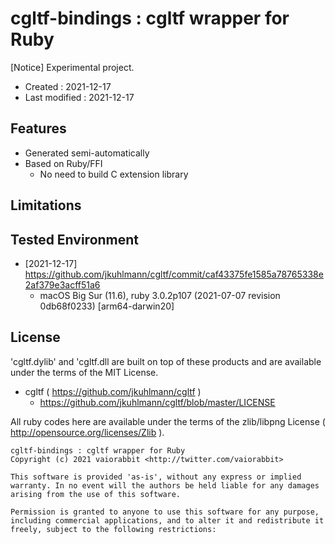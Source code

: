 <!-- -*- mode:markdown; coding:utf-8; -*- -->

# cgltf-bindings : cgltf wrapper for Ruby #

[Notice] Experimental project.

*   Created : 2021-12-17
*   Last modified : 2021-12-17

## Features ##

*   Generated semi-automatically
*   Based on Ruby/FFI
    *   No need to build C extension library


## Limitations ##

## Tested Environment ##

*   [2021-12-17] https://github.com/jkuhlmann/cgltf/commit/caf43375fe1585a78765338e2af379e3acff51a6
    *   macOS Big Sur (11.6), ruby 3.0.2p107 (2021-07-07 revision 0db68f0233) [arm64-darwin20]

## License ##

'cgltf.dylib' and 'cgltf.dll are built on top of these products and are available under the terms of the MIT License.
*   cgltf ( https://github.com/jkuhlmann/cgltf )
    *   https://github.com/jkuhlmann/cgltf/blob/master/LICENSE

All ruby codes here are available under the terms of the zlib/libpng License ( http://opensource.org/licenses/Zlib ).

    cgltf-bindings : cgltf wrapper for Ruby
    Copyright (c) 2021 vaiorabbit <http://twitter.com/vaiorabbit>

    This software is provided 'as-is', without any express or implied
    warranty. In no event will the authors be held liable for any damages
    arising from the use of this software.

    Permission is granted to anyone to use this software for any purpose,
    including commercial applications, and to alter it and redistribute it
    freely, subject to the following restrictions:
